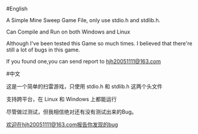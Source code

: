 #English

A Simple Mine Sweep Game File, only use stdio.h and stdlib.h.

Can Compile and Run on both Windows and Linux

Although I've been tested this Game so much times. I believed that there're still a lot of bugs in this game. 

If you found one,you can send report to hjh20051111@163.com 

#中文

这是一个简单的扫雷游戏，只使用 stdio.h 和 stdlib.h 这两个头文件

支持跨平台，在 Linux 和 Windows 上都能运行

尽管做过测试，但我相信绝对还有没有测试出来的Bug。

欢迎在hjh20051111@163.com报告你发现的bug
